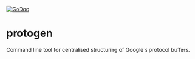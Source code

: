 [![GoDoc](https://godoc.org/github.com/zeeraw/protogen?status.svg)](https://godoc.org/github.com/zeeraw/protogen)

# protogen
Command line tool for centralised structuring of Google's protocol buffers.
